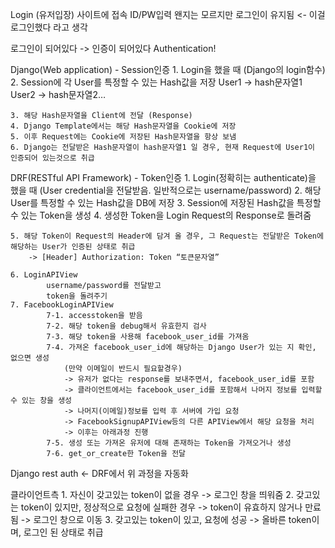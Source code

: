 Login
    (유저입장)
        사이트에 접속
        ID/PW입력
            왠지는 모르지만 로그인이 유지됨 <- 이걸 로그인했다 라고 생각

로그인이 되어있다 -> 인증이 되어있다
Authentication!

Django(Web application) - Session인증
    1. Login을 했을 때 (Django의 login함수)
    2. Session에 각 User를 특정할 수 있는 Hash값을 저장
        User1 -> hash문자열1
        User2 -> hash문자열2…

    3. 해당 Hash문자열을 Client에 전달 (Response)
    4. Django Template에서는 해당 Hash문자열을 Cookie에 저장
    5. 이후 Request에는 Cookie에 저장된 Hash문자열을 항상 보냄
    6. Django는 전달받은 Hash문자열이 hash문자열1 일 경우, 현재 Request에 User1이 인증되어 있는것으로 취급


DRF(RESTful API Framework) - Token인증
    1. Login(정확히는 authenticate)을 했을 때 (User credential을 전달받음. 일반적으로는 username/password)
    2. 해당 User를 특정할 수 있는 Hash값을 DB에 저장
    3. Session에 저장된 Hash값을 특정할 수 있는 Token을 생성
    4. 생성한 Token을 Login Request의 Response로 돌려줌

    5. 해당 Token이 Request의 Header에 담겨 올 경우, 그 Request는 전달받은 Token에 해당하는 User가 인증된 상태로 취급
        -> [Header] Authorization: Token “토큰문자열”

    6. LoginAPIView
            username/password를 전달받고
            token을 돌려주기
    7. FacebookLoginAPIView
            7-1. accesstoken을 받음
            7-2. 해당 token을 debug해서 유효한지 검사
            7-3. 해당 token을 사용해 facebook_user_id를 가져옴
            7-4. 가져온 facebook_user_id에 해당하는 Django User가 있는 지 확인, 없으면 생성
                (만약 이메일이 반드시 필요할경우)
                -> 유저가 없다는 response를 보내주면서, facebook_user_id를 포함
                -> 클라이언트에서는 facebook_user_id를 포함해서 나머지 정보를 입력할 수 있는 창을 생성
                -> 나머지(이메일)정보를 입력 후 서버에 가입 요청
                -> FacebookSignupAPIView등의 다른 APIView에서 해당 요청을 처리
                -> 이후는 아래과정 진행
            7-5. 생성 또는 가져온 유저에 대해 존재하는 Token을 가져오거나 생성
            7-6. get_or_create한 Token을 전달

Django rest auth <- DRF에서 위 과정을 자동화


클라이언트측
    1. 자신이 갖고있는 token이 없을 경우
        -> 로그인 창을 띄워줌
    2. 갖고있는 token이 있지만, 정상적으로 요청에 실패한 경우
        -> token이 유효하지 않거나 만료됨
        -> 로그인 창으로 이동
    3. 갖고있는 token이 있고, 요청에 성공
        -> 올바른 token이며, 로그인 된 상태로 취급
